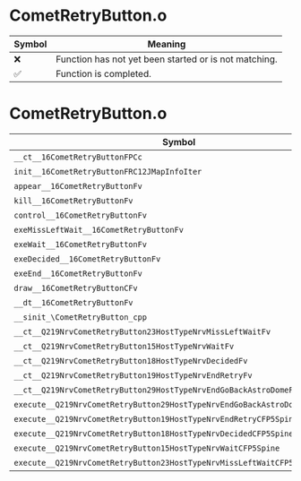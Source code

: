 # CometRetryButton.o
| Symbol | Meaning 
| ------------- | ------------- 
| :x: | Function has not yet been started or is not matching. 
| :white_check_mark: | Function is completed. 


# CometRetryButton.o
| Symbol | Decompiled? |
| ------------- | ------------- |
| `__ct__16CometRetryButtonFPCc` | :x: |
| `init__16CometRetryButtonFRC12JMapInfoIter` | :x: |
| `appear__16CometRetryButtonFv` | :x: |
| `kill__16CometRetryButtonFv` | :x: |
| `control__16CometRetryButtonFv` | :x: |
| `exeMissLeftWait__16CometRetryButtonFv` | :x: |
| `exeWait__16CometRetryButtonFv` | :x: |
| `exeDecided__16CometRetryButtonFv` | :x: |
| `exeEnd__16CometRetryButtonFv` | :x: |
| `draw__16CometRetryButtonCFv` | :x: |
| `__dt__16CometRetryButtonFv` | :x: |
| `__sinit_\CometRetryButton_cpp` | :x: |
| `__ct__Q219NrvCometRetryButton23HostTypeNrvMissLeftWaitFv` | :x: |
| `__ct__Q219NrvCometRetryButton15HostTypeNrvWaitFv` | :x: |
| `__ct__Q219NrvCometRetryButton18HostTypeNrvDecidedFv` | :x: |
| `__ct__Q219NrvCometRetryButton19HostTypeNrvEndRetryFv` | :x: |
| `__ct__Q219NrvCometRetryButton29HostTypeNrvEndGoBackAstroDomeFv` | :x: |
| `execute__Q219NrvCometRetryButton29HostTypeNrvEndGoBackAstroDomeCFP5Spine` | :x: |
| `execute__Q219NrvCometRetryButton19HostTypeNrvEndRetryCFP5Spine` | :x: |
| `execute__Q219NrvCometRetryButton18HostTypeNrvDecidedCFP5Spine` | :x: |
| `execute__Q219NrvCometRetryButton15HostTypeNrvWaitCFP5Spine` | :x: |
| `execute__Q219NrvCometRetryButton23HostTypeNrvMissLeftWaitCFP5Spine` | :x: |

